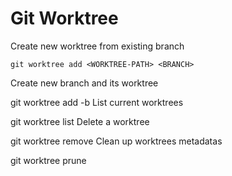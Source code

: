 # Git Worktree

Create new worktree from existing branch

```
git worktree add <WORKTREE-PATH> <BRANCH>

```
Create new branch and its worktree

git worktree add -b <BRANCH> <WORKTREE-PATH>
List current worktrees

git worktree list
Delete a worktree

git worktree remove <WORKTREE-PATH>
Clean up worktrees metadatas

git worktree prune
